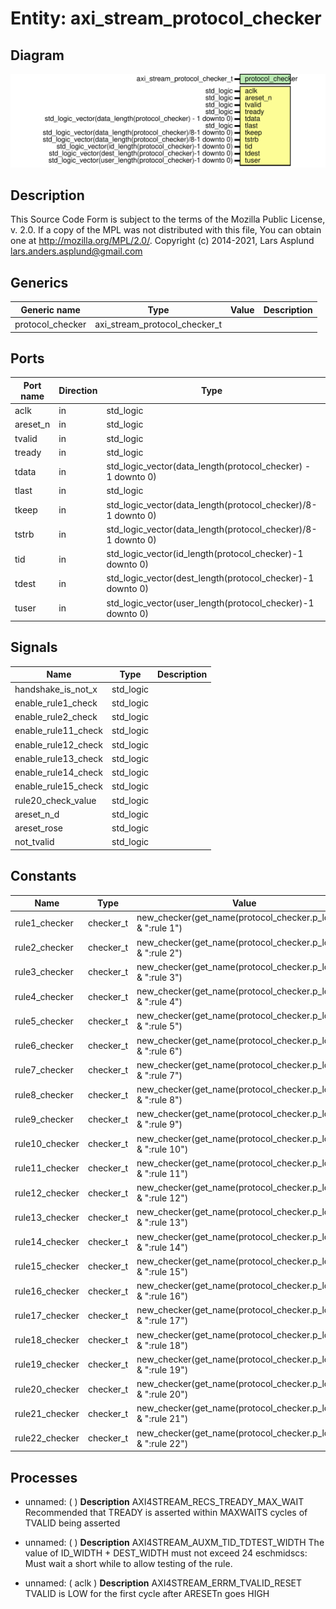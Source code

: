 # Entity: axi_stream_protocol_checker

## Diagram

![Diagram](axi_stream_protocol_checker.svg "Diagram")
## Description

This Source Code Form is subject to the terms of the Mozilla Public
License, v. 2.0. If a copy of the MPL was not distributed with this file,
You can obtain one at http://mozilla.org/MPL/2.0/.
Copyright (c) 2014-2021, Lars Asplund lars.anders.asplund@gmail.com
## Generics

| Generic name     | Type                          | Value | Description |
| ---------------- | ----------------------------- | ----- | ----------- |
| protocol_checker | axi_stream_protocol_checker_t |       |             |
## Ports

| Port name | Direction | Type                                                         | Description |
| --------- | --------- | ------------------------------------------------------------ | ----------- |
| aclk      | in        | std_logic                                                    |             |
| areset_n  | in        | std_logic                                                    |             |
| tvalid    | in        | std_logic                                                    |             |
| tready    | in        | std_logic                                                    |             |
| tdata     | in        | std_logic_vector(data_length(protocol_checker) - 1 downto 0) |             |
| tlast     | in        | std_logic                                                    |             |
| tkeep     | in        | std_logic_vector(data_length(protocol_checker)/8-1 downto 0) |             |
| tstrb     | in        | std_logic_vector(data_length(protocol_checker)/8-1 downto 0) |             |
| tid       | in        | std_logic_vector(id_length(protocol_checker)-1 downto 0)     |             |
| tdest     | in        | std_logic_vector(dest_length(protocol_checker)-1 downto 0)   |             |
| tuser     | in        | std_logic_vector(user_length(protocol_checker)-1 downto 0)   |             |
## Signals

| Name                | Type      | Description |
| ------------------- | --------- | ----------- |
| handshake_is_not_x  | std_logic |             |
| enable_rule1_check  | std_logic |             |
| enable_rule2_check  | std_logic |             |
| enable_rule11_check | std_logic |             |
| enable_rule12_check | std_logic |             |
| enable_rule13_check | std_logic |             |
| enable_rule14_check | std_logic |             |
| enable_rule15_check | std_logic |             |
| rule20_check_value  | std_logic |             |
| areset_n_d          | std_logic |             |
| areset_rose         | std_logic |             |
| not_tvalid          | std_logic |             |
## Constants

| Name           | Type      | Value                                                          | Description |
| -------------- | --------- | -------------------------------------------------------------- | ----------- |
| rule1_checker  | checker_t |  new_checker(get_name(protocol_checker.p_logger) & ":rule 1")  |             |
| rule2_checker  | checker_t |  new_checker(get_name(protocol_checker.p_logger) & ":rule 2")  |             |
| rule3_checker  | checker_t |  new_checker(get_name(protocol_checker.p_logger) & ":rule 3")  |             |
| rule4_checker  | checker_t |  new_checker(get_name(protocol_checker.p_logger) & ":rule 4")  |             |
| rule5_checker  | checker_t |  new_checker(get_name(protocol_checker.p_logger) & ":rule 5")  |             |
| rule6_checker  | checker_t |  new_checker(get_name(protocol_checker.p_logger) & ":rule 6")  |             |
| rule7_checker  | checker_t |  new_checker(get_name(protocol_checker.p_logger) & ":rule 7")  |             |
| rule8_checker  | checker_t |  new_checker(get_name(protocol_checker.p_logger) & ":rule 8")  |             |
| rule9_checker  | checker_t |  new_checker(get_name(protocol_checker.p_logger) & ":rule 9")  |             |
| rule10_checker | checker_t |  new_checker(get_name(protocol_checker.p_logger) & ":rule 10") |             |
| rule11_checker | checker_t |  new_checker(get_name(protocol_checker.p_logger) & ":rule 11") |             |
| rule12_checker | checker_t |  new_checker(get_name(protocol_checker.p_logger) & ":rule 12") |             |
| rule13_checker | checker_t |  new_checker(get_name(protocol_checker.p_logger) & ":rule 13") |             |
| rule14_checker | checker_t |  new_checker(get_name(protocol_checker.p_logger) & ":rule 14") |             |
| rule15_checker | checker_t |  new_checker(get_name(protocol_checker.p_logger) & ":rule 15") |             |
| rule16_checker | checker_t |  new_checker(get_name(protocol_checker.p_logger) & ":rule 16") |             |
| rule17_checker | checker_t |  new_checker(get_name(protocol_checker.p_logger) & ":rule 17") |             |
| rule18_checker | checker_t |  new_checker(get_name(protocol_checker.p_logger) & ":rule 18") |             |
| rule19_checker | checker_t |  new_checker(get_name(protocol_checker.p_logger) & ":rule 19") |             |
| rule20_checker | checker_t |  new_checker(get_name(protocol_checker.p_logger) & ":rule 20") |             |
| rule21_checker | checker_t |  new_checker(get_name(protocol_checker.p_logger) & ":rule 21") |             |
| rule22_checker | checker_t |  new_checker(get_name(protocol_checker.p_logger) & ":rule 22") |             |
## Processes
- unnamed: (  )
**Description**
AXI4STREAM_RECS_TREADY_MAX_WAIT Recommended that TREADY is asserted within
MAXWAITS cycles of TVALID being asserted

- unnamed: (  )
**Description**
AXI4STREAM_AUXM_TID_TDTEST_WIDTH  The value of ID_WIDTH + DEST_WIDTH must not exceed 24
eschmidscs: Must wait a short while to allow testing of the rule.

- unnamed: ( aclk )
**Description**
AXI4STREAM_ERRM_TVALID_RESET TVALID is LOW for the first cycle after ARESETn goes HIGH

